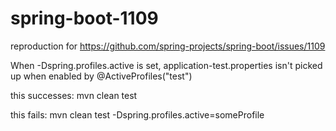 spring-boot-1109
================

reproduction for https://github.com/spring-projects/spring-boot/issues/1109


When -Dspring.profiles.active is set, application-test.properties isn't picked up when enabled by @ActiveProfiles("test")

this successes:
mvn clean test

this fails:
mvn clean test -Dspring.profiles.active=someProfile
